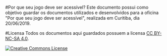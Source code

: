 #Por que seu jogo deve ser acessível?
Este documento possui como objetivo guardar os documentos utilizados e desenvolvidos para a oficina "Por que seu jogo deve ser acessível", realizada em Curitiba, dia 20/06/2019.

#Licensa
Todos os documentos aqui guardados possuem a licensa [CC BY-NC-SA 4.0](https://creativecommons.org/licenses/by-nc-sa/4.0/ "CC BY-NC-SA 4.0").

<a rel="license" href="http://creativecommons.org/licenses/by-nc-sa/4.0/"><img alt="Creative Commons License" style="border-width:0" src="https://i.creativecommons.org/l/by-nc-sa/4.0/88x31.png" /></a><br />
